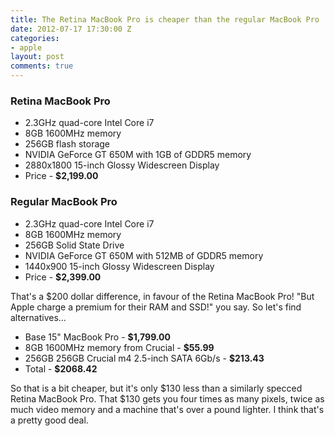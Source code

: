 ```yaml
---
title: The Retina MacBook Pro is cheaper than the regular MacBook Pro
date: 2012-07-17 17:30:00 Z
categories:
- apple
layout: post
comments: true
---
```


### Retina MacBook Pro

* 2.3GHz quad-core Intel Core i7
* 8GB 1600MHz memory
* 256GB flash storage
* NVIDIA GeForce GT 650M with 1GB of GDDR5 memory
* 2880x1800 15-inch Glossy Widescreen Display
* Price - **$2,199.00**

### Regular MacBook Pro

* 2.3GHz quad-core Intel Core i7
* 8GB 1600MHz memory
* 256GB Solid State Drive
* NVIDIA GeForce GT 650M with 512MB of GDDR5 memory
* 1440x900 15-inch Glossy Widescreen Display
* Price - **$2,399.00**

That's a $200 dollar difference, in favour of the Retina MacBook Pro! "But Apple charge a premium for their RAM and SSD!" you say. So let's find alternatives...

* Base 15" MacBook Pro - **$1,799.00**
* 8GB 1600MHz memory from Crucial - **$55.99**
* 256GB 256GB Crucial m4 2.5-inch SATA 6Gb/s - **$213.43**
* Total - **$2068.42**

So that is a bit cheaper, but it's only $130 less than a similarly specced Retina MacBook Pro. That $130 gets you four times as many pixels, twice as much video memory and a machine that's over a pound lighter. I think that's a pretty good deal.